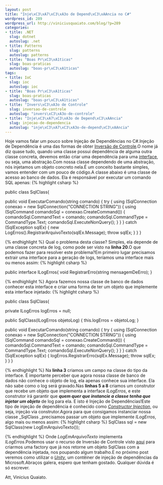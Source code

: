 ```yaml
---
layout: post
title: "Inje\xC3\xA7\xC3\xA3o de Depend\xC3\xAAncia no C#"
wordpress_id: 289
wordpress_url: http://viniciusquaiato.com/blog/?p=289
categories:
- title: .NET
  slug: dotnet
  autoslug: .net
- title: Patterns
  slug: patterns
  autoslug: patterns
- title: "Boas Pr\xC3\xA1ticas"
  slug: boas-praticas
  autoslug: "boas-pr\xC3\xA1ticas"
tags:
- title: IoC
  slug: ioc
  autoslug: ioc
- title: "Boas Pr\xC3\xA1ticas"
  slug: boas-praticas
  autoslug: "boas-pr\xC3\xA1ticas"
- title: "Invers\xC3\xA3o de Controle"
  slug: inversao-de-controle
  autoslug: "invers\xC3\xA3o-de-controle"
- title: "Inje\xC3\xA7\xC3\xA3o de Depend\xC3\xAAncia"
  slug: injecao-de-dependencia
  autoslug: "inje\xC3\xA7\xC3\xA3o-de-depend\xC3\xAAncia"
---
```

Hoje vamos falar um pouco sobre Injeção de Dependências no C#.Injeção de Dependência é uma das formas de obter [Inversão de Controle](http://viniciusquaiato.com/blog/inversao-de-controle-inversion-of-control-ioc/).O nome já diz quase tudo, quando uma classe possui dependência de alguma outra classe concreta, devemos então criar uma dependência para uma [interface](http://msdn.microsoft.com/pt-br/library/87d83y5b.aspx), ou seja, uma abstração.Com nossa classe dependendo de uma abstração, nós injetamos um objeto concreto nela.É um conceito bastante simples, vamos entender com um pouco de código.A classe abaixo é uma classe de acesso ao banco de dados. Ela é responsável por executar um comando SQL apenas:
{% highlight csharp %}

public class SqlClass{

public void ExecutarComando(string comando)    {        try        {            using (SqlConnection conexao = new SqlConnection("CONNECTION STRING"))            {                using (SqlCommand comandoSql = conexao.CreateCommand())                {                    comandoSql.CommandText = comando;
    comandoSql.CommandType = CommandType.Text;
    comandoSql.ExecuteNonQuery();
    }
            }
        }
        catch (SqlException sqlEx)        {            new LogErros().RegistrarArquivoTexto(sqlEx.Message);
    throw sqlEx;
    }
    }
}

{% endhighlight %}
Qual o problema desta classe? Simples, ela depende de uma classe concreta de log, como pode ser visto na **linha 20**.O que podemos fazer para resolver este problema?Em primeiro lugar precisamos extrair uma interface para a geração de logs, teríamos uma interface mais ou menos assim:
{% highlight csharp %}

public interface ILogErros{
void RegistrarErro(string mensagemDeErro);
    }

{% endhighlight %}
Agora fazemos nossa classe de banco de dados conhecer esta interface e criar uma forma de ter um objeto que implemente esta interface injetado:
{% highlight csharp %}

public class SqlClass{

private ILogErros logErros = null;

public SqlClass(ILogErros objetoLog)    {        this.logErros = objetoLog;
    }

public void ExecutarComando(string comando)    {        try        {            using (SqlConnection conexao = new SqlConnection("CONNECTION STRING"))            {                using (SqlCommand comandoSql = conexao.CreateCommand())                {                    comandoSql.CommandText = comando;
    comandoSql.CommandType = CommandType.Text;
    comandoSql.ExecuteNonQuery();
    }
            }
        }
        catch (SqlException sqlEx)        {            logErros.RegistrarErro(sqlEx.Message);
    throw sqlEx;
    }
    }
}

{% endhighlight %}
Na **linha 3** criamos um campo na classe do tipo da interface. É importante perceber que agora nossa classe de banco de dados não conhece o objeto de log, ela apenas conhece sua interface. Ela não sabe como o log será gravado.Nas **linhas 5 a 8** criamos um construtor que recebe um objeto que implementa a interface _ILogErros_, e este construtor irá garantir que **_quem quer que instancie a classe tenha que injetar um objeto_** de log para ela. E isto é Injeção de Dependências!Este tipo de injeção de dependência é conhecido como _[Constructor Injection](http://martinfowler.com/articles/injection.html#ConstructorInjectionWithPicocontainer)_, ou seja, injeção via construtor.Agora para que consigamos instanciar nossa classe _SqlClass _precisamos passar um objeto que implemente _ILogErros_, algo mais ou menos assim:
{% highlight csharp %}
SqlClass sql = new SqlClass(new LogEmArquivoTexto());

{% endhighlight %}
Onde _LogEmArquivoTexto_ implementa _ILogErros_.Podemos usar o recurso de Inversão de Controle visto [aqui](http://viniciusquaiato.com/blog/inversao-de-controle-inversion-of-control-ioc/) para criarmos uma factory que já nos retorne um objeto SqlClass com a dependência injetada, nos poupando algum trabalho.E no próximo post veremos como utilizar o _[Unity](http://www.codeplex.com/unity/)_, um contêiner de injeção de dependências da Microsoft.Abraços galera, espero que tenham gostado. Qualquer dúvida é só escrever.

Att,
Vinicius Quaiato.
